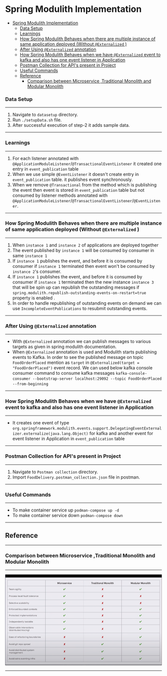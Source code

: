 

# Spring Modulith Implementation

<!-- TOC -->
* [Spring Modulith Implementation](#spring-modulith-implementation)
    * [Data Setup](#data-setup)
    * [Learnings](#learnings)
    * [How Spring Modulith Behaves when there are multiple instance of same application deployed (Without `@Externalized` )](#how-spring-modulith-behaves-when-there-are-multiple-instance-of-same-application-deployed-without-externalized-)
    * [After Using `@Externalized` annotation](#after-using-externalized-annotation)
    * [How Spring Modulith Behaves when we have  `@Externalized` event to kafka and also has one event listener in Application](#how-spring-modulith-behaves-when-we-have-externalized-event-to-kafka-and-also-has-one-event-listener-in-application)
    * [Postman Collection for API's present in Project](#postman-collection-for-apis-present-in-project)
    * [Useful Commands](#useful-commands)
  * [Reference](#reference-)
    * [Comparison between Microservice ,Traditional Monolith and Modular Monolith](#comparison-between-microservice-traditional-monolith-and-modular-monolith-)
<!-- TOC -->

### Data Setup

-------
1. Navigate to `datasetup` directory.
2. Run `./setupData.sh` file.
3. After successful execution of step-2 it adds sample data.
-------

### Learnings

-------
1. For each listener annotated with  `@ApplicationModuleListener`/`@TransactionalEventListener` it created one entry in `event_publication` table
2. When we use simple `@EventListener` it doesn't create entry in `event_publication` table. it publishes event synchronously. 
3. When we remove `@Transactional` from the method which is publishing the event then event is stored in `event_publication` table but not consumed by listener methods annotated with  `@ApplicationModuleListener`/`@TransactionalEventListener`/`@EventListener`.

-------
### How Spring Modulith Behaves when there are multiple instance of same application deployed (Without `@Externalized` )

-------

1. When `instance 1` and `instance 2` of applications are deployed together
2. The event published by `instance 1` will be consumed by consumer in same `instance 1`
3. If `instance 1` publishes the event, and before it is consumed by consumer 
   if `instance 1` terminated then event won't be consumed by `instance 2`'s consumer.
4. If `instance 1` publishes the event, and before it is consumed by consumer
   if `instance 1` terminated then the new instance `instance 3` that will be spin up can republish the outstanding messages 
   if `spring.modulith.republish-outstanding-events-on-restart=true` property is enabled .
5. In order to handle republishing of outstanding events on demand we can use `IncompleteEventPublications` to resubmit outstanding events.
-------

### After Using `@Externalized` annotation

-------
- With `@Externalized` annotation we can publish messages to various targets as given in spring modulith documentation.
- When `@Externalized` annotation is used and Modulith starts publishing events to Kafka.
  In order to see the published message on  topic `FoodOrderPlaced` 
  mention as `target` in `@Externalized(target = "FoodOrderPlaced")` event record.
  We can used below kafka console consumer command to consume kafka messages
   `kafka-console-consumer --bootstrap-server localhost:29092 --topic FoodOrderPlaced --from-beginning`
-------

### How Spring Modulith Behaves when we have  `@Externalized` event to kafka and also has one event listener in Application

-------
- It creates one event of type `org.springframework.modulith.events.support.DelegatingEventExternalizer.externalize(java.lang.Object)` for kafka and
another event for event listener in Application in `event_publication` table

-------

### Postman Collection for API's present in Project

-------
1. Navigate to `Postman collection` directory.
2. Import `FoodDelivery.postman_collection.json` file in postman.
-------

### Useful Commands

-------
- To make container service up  `podman-compose up -d`
- To make container service down  `podman-compose down`

-------
## Reference 

-------

### Comparison between Microservice ,Traditional Monolith and Modular Monolith   

-------
![img.png](comparison.png)

-------